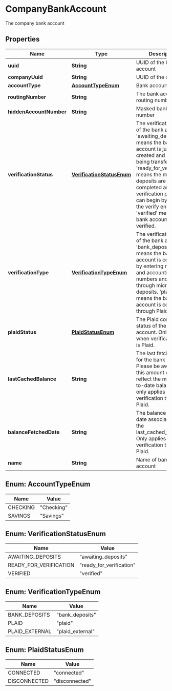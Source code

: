 

# CompanyBankAccount

The company bank account

## Properties

| Name | Type | Description | Notes |
|------------ | ------------- | ------------- | -------------|
|**uuid** | **String** | UUID of the bank account |  [optional] |
|**companyUuid** | **String** | UUID of the company |  [optional] |
|**accountType** | [**AccountTypeEnum**](#AccountTypeEnum) | Bank account type |  [optional] |
|**routingNumber** | **String** | The bank account&#39;s routing number |  [optional] |
|**hiddenAccountNumber** | **String** | Masked bank account number |  [optional] |
|**verificationStatus** | [**VerificationStatusEnum**](#VerificationStatusEnum) | The verification status of the bank account.  &#39;awaiting_deposits&#39; means the bank account is just created and money is being transferred. &#39;ready_for_verification&#39; means the micro-deposits are completed and the verification process can begin by using the verify endpoint. &#39;verified&#39; means the bank account is verified. |  [optional] |
|**verificationType** | [**VerificationTypeEnum**](#VerificationTypeEnum) | The verification type of the bank account.  &#39;bank_deposits&#39; means the bank account is connected by entering routing and accounting numbers and verifying through micro-deposits. &#39;plaid&#39; means the bank account is connected through Plaid. |  [optional] |
|**plaidStatus** | [**PlaidStatusEnum**](#PlaidStatusEnum) | The Plaid connection status of the bank account. Only applies when verification type is Plaid. |  [optional] |
|**lastCachedBalance** | **String** | The last fetch balance for the bank account. Please be aware that this amount does not reflect the most up-to-date balance and only applies when the verification type is Plaid. |  [optional] |
|**balanceFetchedDate** | **String** | The balance fetch date associated with the last_cached_balance. Only applies when verification type is Plaid. |  [optional] |
|**name** | **String** | Name of bank account |  [optional] |



## Enum: AccountTypeEnum

| Name | Value |
|---- | -----|
| CHECKING | &quot;Checking&quot; |
| SAVINGS | &quot;Savings&quot; |



## Enum: VerificationStatusEnum

| Name | Value |
|---- | -----|
| AWAITING_DEPOSITS | &quot;awaiting_deposits&quot; |
| READY_FOR_VERIFICATION | &quot;ready_for_verification&quot; |
| VERIFIED | &quot;verified&quot; |



## Enum: VerificationTypeEnum

| Name | Value |
|---- | -----|
| BANK_DEPOSITS | &quot;bank_deposits&quot; |
| PLAID | &quot;plaid&quot; |
| PLAID_EXTERNAL | &quot;plaid_external&quot; |



## Enum: PlaidStatusEnum

| Name | Value |
|---- | -----|
| CONNECTED | &quot;connected&quot; |
| DISCONNECTED | &quot;disconnected&quot; |



